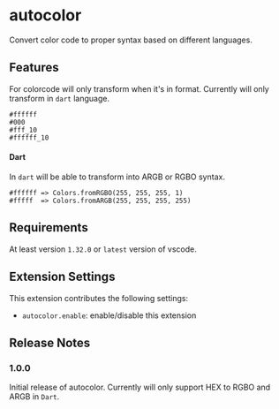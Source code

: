 # autocolor

Convert color code to proper syntax based on different languages.

## Features

For colorcode will only transform when it's in format. Currently will only transform in `dart` language.

```
#ffffff
#000 
#fff_10 
#ffffff_10
```

#### Dart

In `dart` will be able to transform into ARGB or RGBO syntax.

```
#ffffff => Colors.fromRGBO(255, 255, 255, 1)
#fffff  => Colors.fromARGB(255, 255, 255, 255) 
```

## Requirements

At least version `1.32.0` or `latest` version of vscode.

## Extension Settings

This extension contributes the following settings:

* `autocolor.enable`: enable/disable this extension

## Release Notes

### 1.0.0

Initial release of autocolor. Currently will only support HEX to RGBO and ARGB in `Dart`. 
